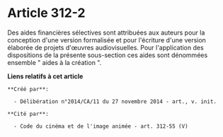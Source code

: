 # Article 312-2

Des aides financières sélectives sont attribuées aux auteurs pour la conception d'une version formalisée et pour l'écriture
d'une version élaborée de projets d'œuvres audiovisuelles. Pour l'application des dispositions de la présente sous-section
ces aides sont dénommées ensemble " aides à la création ".

**Liens relatifs à cet article**

	**Créé par**:

	  - Délibération n°2014/CA/11 du 27 novembre 2014 - art., v. init.

	**Cité par**:

	  - Code du cinéma et de l'image animée - art. 312-55 (V)
